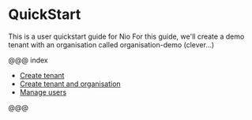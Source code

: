# QuickStart

This is a user quickstart guide for Nio
For this guide, we'll create a demo tenant with an organisation called organisation-demo (clever...)

@@@ index

* [Create tenant ](tenant.md)
* [Create tenant and organisation](organisation.md)
* [Manage users](users.md)

@@@